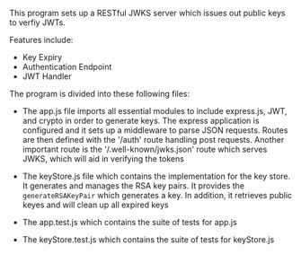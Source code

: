 This program sets up a RESTful JWKS server which issues out public keys to verfiy JWTs. 

Features include:
- Key Expiry
- Authentication Endpoint
- JWT Handler

The program is divided into these following files: 

- The app.js file imports all essential modules to include express.js, JWT, and crypto in order to generate keys. The express application is configured and it sets up a middleware to parse JSON requests. Routes are then defined with the '/auth' route handling post requests. Another important route is the '/.well-known/jwks.json' route which serves JWKS, which will aid in verifying the tokens
  
- The keyStore.js file which contains the implementation for the key store. It generates and manages the RSA key pairs. It provides the `generateRSAKeyPair` which generates a key. In addition, it retrieves public keyes and will clean up all expired keys

- The app.test.js which contains the suite of tests for app.js

- The keyStore.test.js which contains the suite of tests for keyStore.js
